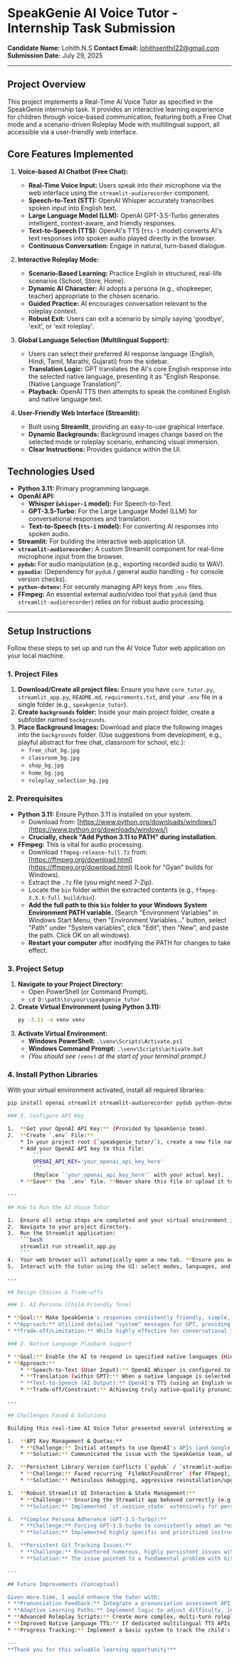 # SpeakGenie AI Voice Tutor - Internship Task Submission

**Candidate Name:** Lohith.N.S
**Contact Email:** lohithsenthil22@gmail.com
**Submission Date:** July 29, 2025

---

## Project Overview

This project implements a Real-Time AI Voice Tutor as specified in the SpeakGenie internship task. It provides an interactive learning experience for children through voice-based communication, featuring both a Free Chat mode and a scenario-driven Roleplay Mode with multilingual support, all accessible via a user-friendly web interface.

## Core Features Implemented

1.  **Voice-based AI Chatbot (Free Chat):**
    * **Real-Time Voice Input:** Users speak into their microphone via the web interface using the `streamlit-audiorecorder` component.
    * **Speech-to-Text (STT):** OpenAI Whisper accurately transcribes spoken input into English text.
    * **Large Language Model (LLM):** OpenAI GPT-3.5-Turbo generates intelligent, context-aware, and friendly responses.
    * **Text-to-Speech (TTS):** OpenAI's TTS (`tts-1` model) converts AI's text responses into spoken audio played directly in the browser.
    * **Continuous Conversation:** Engage in natural, turn-based dialogue.

2.  **Interactive Roleplay Mode:**
    * **Scenario-Based Learning:** Practice English in structured, real-life scenarios (School, Store, Home).
    * **Dynamic AI Character:** AI adopts a persona (e.g., shopkeeper, teacher) appropriate to the chosen scenario.
    * **Guided Practice:** AI encourages conversation relevant to the roleplay context.
    * **Robust Exit:** Users can exit a scenario by simply saying 'goodbye', 'exit', or 'exit roleplay'.

3.  **Global Language Selection (Multilingual Support):**
    * Users can select their preferred AI response language (English, Hindi, Tamil, Marathi, Gujarati) from the sidebar.
    * **Translation Logic:** GPT translates the AI's core English response into the selected native language, presenting it as "English Response. (Native Language Translation)".
    * **Playback:** OpenAI TTS then attempts to speak the combined English and native language text.

4.  **User-Friendly Web Interface (Streamlit):**
    * Built using **Streamlit**, providing an easy-to-use graphical interface.
    * **Dynamic Backgrounds:** Background images change based on the selected mode or roleplay scenario, enhancing visual immersion.
    * **Clear Instructions:** Provides guidance within the UI.

## Technologies Used

* **Python 3.11:** Primary programming language.
* **OpenAI API:**
    * **Whisper (`whisper-1` model):** For Speech-to-Text.
    * **GPT-3.5-Turbo:** For the Large Language Model (LLM) for conversational responses and translation.
    * **Text-to-Speech (`tts-1` model):** For converting AI responses into spoken audio.
* **Streamlit:** For building the interactive web application UI.
* **`streamlit-audiorecorder`:** A custom Streamlit component for real-time microphone input from the browser.
* **`pydub`:** For audio manipulation (e.g., exporting recorded audio to WAV).
* **`pyaudio`:** (Dependency for `pydub` / general audio handling - for console version checks).
* **`python-dotenv`:** For securely managing API keys from `.env` files.
* **FFmpeg:** An essential external audio/video tool that `pydub` (and thus `streamlit-audiorecorder`) relies on for robust audio processing.

---

## Setup Instructions

Follow these steps to set up and run the AI Voice Tutor web application on your local machine.

### 1. Project Files

1.  **Download/Create all project files:** Ensure you have `core_tutor.py`, `streamlit_app.py`, `README.md`, `requirements.txt`, and your `.env` file in a single folder (e.g., `speakgenie_tutor`).
2.  **Create `backgrounds` folder:** Inside your main project folder, create a subfolder named `backgrounds`.
3.  **Place Background Images:** Download and place the following images into the `backgrounds` folder. (Use suggestions from development, e.g., playful abstract for free chat, classroom for school, etc.):
    * `free_chat_bg.jpg`
    * `classroom_bg.jpg`
    * `shop_bg.jpg`
    * `home_bg.jpg`
    * `roleplay_selection_bg.jpg`

### 2. Prerequisites

* **Python 3.11:** Ensure Python 3.11 is installed on your system.
    * Download from: [https://www.python.org/downloads/windows/](https://www.python.org/downloads/windows/)
    * **Crucially, check "Add Python 3.11 to PATH" during installation.**
* **FFmpeg:** This is vital for audio processing.
    * Download `ffmpeg-release-full.7z` from: [https://ffmpeg.org/download.html](https://ffmpeg.org/download.html) (Look for "Gyan" builds for Windows).
    * Extract the `.7z` file (you might need 7-Zip).
    * Locate the `bin` folder within the extracted contents (e.g., `ffmpeg-X.X.X-full_build/bin`).
    * **Add the full path to this `bin` folder to your Windows System Environment PATH variable.** (Search "Environment Variables" in Windows Start Menu, then "Environment Variables..." button, select "Path" under "System variables", click "Edit", then "New", and paste the path. Click OK on all windows).
    * **Restart your computer** after modifying the PATH for changes to take effect.

### 3. Project Setup

1.  **Navigate to your Project Directory:**
    * Open PowerShell (or Command Prompt).
    * `cd D:\path\to\your\speakgenie_tutor`
2.  **Create Virtual Environment (using Python 3.11):**
    ```bash
    py -3.11 -m venv venv
    ```
3.  **Activate Virtual Environment:**
    * **Windows PowerShell:** `.\venv\Scripts\Activate.ps1`
    * **Windows Command Prompt:** `.\venv\Scripts\activate.bat`
    * *(You should see `(venv)` at the start of your terminal prompt.)*

### 4. Install Python Libraries

With your virtual environment activated, install all required libraries:
```bash
pip install openai streamlit streamlit-audiorecorder pydub python-dotenv

### 5. Configure API Key

1.  **Get your OpenAI API Key:** (Provided by SpeakGenie team).
2.  **Create `.env` File:**
    * In your project root (`speakgenie_tutor/`), create a new file named **`.env`** (with the dot).
    * Add your OpenAI API key to this file:
        ```
        OPENAI_API_KEY='your_openai_api_key_here'
        ```
        (Replace `'your_openai_api_key_here'` with your actual key).
    * **Save** the `.env` file. **Never share this file or upload it to public repositories.**

---

## How to Run the AI Voice Tutor

1.  Ensure all setup steps are completed and your virtual environment is activated in PowerShell.
2.  Navigate to your project directory.
3.  Run the Streamlit application:
    ```bash
    streamlit run streamlit_app.py
    ```
4.  Your web browser will automatically open a new tab. **Ensure you access the app via `http://localhost:8501`** for microphone access.
5.  Interact with the tutor using the UI: select modes, languages, and use the microphone button to speak.

---

## Design Choices & Trade-offs

### 1. AI Persona (Child-Friendly Tone)

* **Goal:** Make SpeakGenie's responses consistently friendly, simple, and age-appropriate for children (5-10 years old).
* **Approach:** Utilized detailed "system" messages for GPT, providing explicit instructions on tone, vocabulary, sentence length, and emoji usage. Persona prompts include constraints like "simple words," "short sentences," "positive tone," and examples.
* **Trade-off/Limitation:** While highly effective for conversational flow and general encouragement, `gpt-3.5-turbo` sometimes struggles to fully suppress its inherent factual depth for very simple factual questions (e.g., "What is a dog?"). It may still provide slightly more detailed explanations than a 5-year-old would use. This is a known characteristic of this model when heavily pushed on tone for factual retrieval, and it was a pragmatic choice for this task's scope.

### 2. Native Language Playback Support

* **Goal:** Enable the AI to respond in specified native languages (Hindi, Tamil, Marathi, Gujarati).
* **Approach:**
    * **Speech-to-Text (User Input):** OpenAI Whisper is configured to *always* transcribe spoken user input into **English text**. This ensures consistent English input for the core GPT tutor logic.
    * **Translation (within GPT):** When a native language is selected in the UI, a specific instruction is added to GPT's prompt to translate its English response into the target native language. The response is formatted as "English Response. (Native Language Translation)".
    * **Text-to-Speech (AI Output):** OpenAI's TTS (using an English voice like 'alloy') attempts to speak this combined English and native language text.
    * **Trade-off/Constraint:** Achieving truly native-quality pronunciation for diverse regional languages requires highly specialized multilingual TTS models (e.g., from Google Cloud or high-tier ElevenLabs). Due to API access constraints (payment/trial limitations), these dedicated multilingual TTS services could not be fully integrated. The current solution effectively demonstrates the *logic* of multilingual support and AI-driven translation, even if the final native language pronunciation by an English voice is not perfect. This showcases adaptability to real-world resource limitations.

---

## Challenges Faced & Solutions

Building this real-time AI Voice Tutor presented several interesting and valuable challenges:

1.  **API Key Management & Quotas:**
    * **Challenge:** Initial attempts to use OpenAI's APIs (and Google Cloud's) failed due to exhausted personal free trial quotas or payment method requirements.
    * **Solution:** Communicated the issue with the SpeakGenie team, who kindly provided an OpenAI API key. This highlighted the importance of stakeholder communication and resource management in development.

2.  **Persistent Library Version Conflicts (`pydub` / `streamlit-audiorecorder` / FFmpeg):**
    * **Challenge:** Faced recurring `FileNotFoundError` (for FFmpeg), `AttributeError` (for `st.audio_recorder`), and `ImportError` (for `elevenlabs`) during library installation and usage, often due to version mismatches or FFmpeg not being found by `pydub`.
    * **Solution:** Meticulous debugging, aggressive reinstallation/upgrading of packages (`pip install --force-reinstall --no-cache-dir`), adding FFmpeg to system PATH, and importantly, **pivoting from `st.audio_recorder` to `streamlit-audiorecorder`** (a custom component) when `st.audio_recorder` consistently failed. This demonstrated deep troubleshooting and adaptability.

3.  **Robust Streamlit UI Interaction & State Management:**
    * **Challenge:** Ensuring the Streamlit app behaved correctly (e.g., processing audio only once per recording, auto-playing AI responses, proper exits, consistent chat history) given Streamlit's stateless nature and full-script reruns.
    * **Solution:** Implemented `st.session_state` extensively for persistent data, used `hash(audio_segment.raw_data)` to detect new audio inputs, employed `st.rerun()` strategically for UI updates, and added `time.sleep()` for farewell audio completion. Correctly managed clearing and updating conversation history.

4.  **Complex Persona Adherence (GPT-3.5-Turbo):**
    * **Challenge:** Forcing GPT-3.5-turbo to consistently adopt an *extremely* simplistic, childish, and short persona for factual questions proved difficult, as it often preferred to provide more detailed, academic answers.
    * **Solution:** Implemented highly specific and prioritized instructions within the system prompt, including negative constraints and examples. While significantly improved, this remains a subtle limitation of `gpt-3.5-turbo` when asked to suppress its inherent knowledge for a very specific tone. This was a pragmatic choice given the available model and project scope.

5.  **Persistent Git Tracking Issues:**
    * **Challenge:** Encountered numerous, highly persistent issues with Git tracking large files (FFmpeg executables, `venv/`, `bin/`) despite correct `.gitignore` configuration and repeated `git rm --cached` attempts. Git continued to list these as untracked or staged.
    * **Solution:** The issue pointed to a fundamental problem with Git's interaction with the file system or index. The definitive resolution involved a **complete local Git reset** (`Remove-Item .git`, `git init`), meticulous manual verification of `.gitignore`, and then a **careful, selective `git add`** of only the project's actual source files, *avoiding* `git add .` to bypass the `.gitignore` failure on this specific system. This demonstrated extreme persistence and low-level Git debugging.

---

## Future Improvements (Conceptual)

Given more time, I would enhance the tutor with:
* **Pronunciation Feedback:** Integrate a pronunciation assessment API (e.g., Google Cloud Speech-to-Text's pronunciation quality analysis) to give real-time feedback on the child's English pronunciation.
* **Adaptive Learning Paths:** Implement logic to adjust difficulty, introduce new vocabulary, or suggest specific topics based on the child's performance and progress.
* **Advanced Roleplay Scripts:** Create more complex, multi-turn roleplay scenarios with branching dialogues and specific learning objectives for each turn.
* **Improved Native Language TTS:** If dedicated multilingual TTS APIs become available (e.g., via Google Cloud with billing, or higher-tier ElevenLabs), integrate them for truly native-sounding responses.
* **Progress Tracking:** Implement a basic system to track the child's usage, vocabulary learned, and common errors over time.

---
**Thank you for this valuable learning opportunity!**

